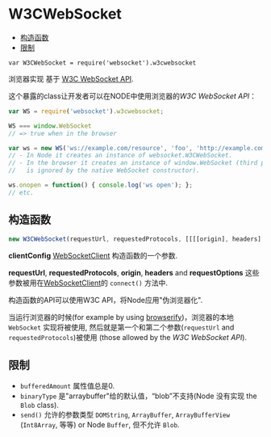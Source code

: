W3CWebSocket
============

* [构造函数](#构造函数)
* [限制](#限制)

`var W3CWebSocket = require('websocket').w3cwebsocket`

浏览器实现 基于 [W3C WebSocket API](http://www.w3.org/TR/websockets/).

这个暴露的class让开发者可以在NODE中使用浏览器的*W3C WebSocket API*：

```javascript
var WS = require('websocket').w3cwebsocket;

WS === window.WebSocket
// => true when in the browser

var ws = new WS('ws://example.com/resource', 'foo', 'http://example.com');
// - In Node it creates an instance of websocket.W3CWebSocket.
// - In the browser it creates an instance of window.WebSocket (third parameter
//   is ignored by the native WebSocket constructor).

ws.onopen = function() { console.log('ws open'); };
// etc.
```


构造函数
-----------

```javascript
new W3CWebSocket(requestUrl, requestedProtocols, [[[[origin], headers], requestOptions], clientConfig])
```

**clientConfig** [WebSocketClient](./WebSocketClient.md) 构造函数的一个参数.

**requestUrl**, **requestedProtocols**, **origin**, **headers** and **requestOptions** 这些参数被用在[WebSocketClient](./WebSocketClient.md)的 `connect()` 方法中.

构造函数的API可以使用W3C API，将Node应用"伪浏览器化".

当运行浏览器的时候(for example by using [browserify](http://browserify.org/))，浏览器的本地 `WebSocket` 实现将被使用, 然后就是第一个和第二个参数(`requestUrl` and `requestedProtocols`)被使用 (those allowed by the *W3C WebSocket API*).


限制
-----------

* `bufferedAmount` 属性值总是0.
* `binaryType` 是"arraybuffer"给的默认值，“blob”不支持(Node 没有实现 the `Blob` class).
* `send()` 允许的参数类型 `DOMString`, `ArrayBuffer`, `ArrayBufferView` (`Int8Array`, 等等) or Node `Buffer`, 但不允许 `Blob`.

